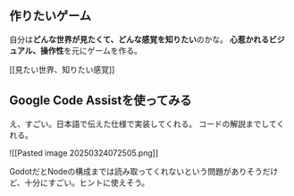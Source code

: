 ## 作りたいゲーム

自分は**どんな世界が見たくて、どんな感覚を知りたい**のかな。
**心惹かれるビジュアル、操作性**を元にゲームを作る。

[[見たい世界、知りたい感覚]]

## Google Code Assistを使ってみる

え、すごい。日本語で伝えた仕様で実装してくれる。
コードの解説までしてくれる。

![[Pasted image 20250324072505.png]]

GodotだとNodeの構成までは読み取ってくれないという問題がありそうだけど、十分にすごい。ヒントに使えそう。
